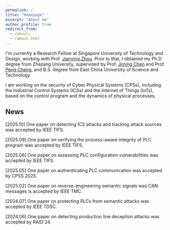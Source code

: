 ```yaml
---
permalink: /
title: "Homepage"
excerpt: "About me"
author_profile: true
redirect_from: 
  - /about/
  - /about.html
---
```


I'm currently a Research Fellow at Singapore University of Technology and Design, working with Prof. [Jianying Zhou](http://jianying.space). 
Prior to that, I obtained my Ph.D degree from Zhejiang University, supervised by Prof. [Jiming Chen](https://person.zju.edu.cn/jmchen) and Prof. [Peng Cheng](https://person.zju.edu.cn/cp), and B.S. degree from East China University of Science and Technology. 
<!-- I was a visiting student at CISPA − Helmholtz Center for Information Security, supervised by Prof. [Michael Backes](https://cispa.saarland/people/backes/) and Dr. [Yang Zhang](https://cispa.saarland/people/yang.zhang/). -->


I am working on the security of Cyber Physical Systems (CPSs), including the Industrial Control Systems (ICSs) and the Internet of Things (IoTs), based on the control program and the dynamics of physical processes. 


<!-- Research Interests
======
CPS Security;\\
State Estimation in Control System -->

## News
[2025.10] One paper on detecting ICS attacks and tracking attack sources was accepted by IEEE TIFS. 

[2025.09] One paper on verifying the process-aware integrity of PLC program was accepted by IEEE TIFS. 

[2025.06] One paper on assessing PLC configuration vulnerabilities was accepted by IEEE TIFS. 

[2025.05] One paper on authenticating PLC communication was accepted by CPSS 2025. 

[2025.02] One paper on reverse-engineering semantic signals was CAN messages is accepted by IEEE TMC. 

[2024.07] One paper on protecting PLCs from semantic attacks was accepted by IEEE TDSC. 

[2024.06] One paper on detecting production line deception attacks was accepted by RAID'24. 




